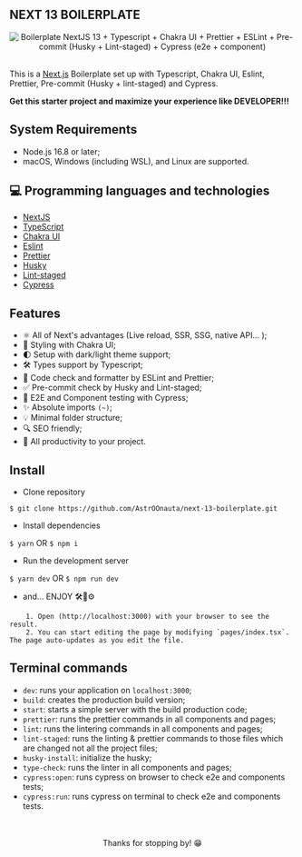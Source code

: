 ## NEXT 13 BOILERPLATE

<div align="center">

<img src="https://github.com/AstrOOnauta/next-13-boilerplate/blob/main/public/images/dev-libraries.jpg" alt="Boilerplate NextJS 13 + Typescript + Chakra UI + Prettier + ESLint + Pre-commit (Husky + Lint-staged) + Cypress (e2e + component)">

</div>

</br>

This is a [Next.js](https://nextjs.org/) Boilerplate set up with Typescript, Chakra UI, Eslint, Prettier, Pre-commit (Husky + lint-staged) and Cypress.

**Get this starter project and maximize your experience like DEVELOPER!!!**

## System Requirements

- Node.js 16.8 or later;
- macOS, Windows (including WSL), and Linux are supported.

## 💻 Programming languages and technologies

- [NextJS](https://nextjs.org/)
- [TypeScript](https://www.typescriptlang.org/)
- [Chakra UI](https://chakra-ui.com/)
- [Eslint](https://eslint.org/)
- [Prettier](https://prettier.io/)
- [Husky](https://typicode.github.io/husky/#/)
- [Lint-staged](https://github.com/okonet/lint-staged)
- [Cypress](https://www.cypress.io/)

## Features

- ⚛️ All of Next's advantages (Live reload, SSR, SSG, native API... );
- 🎨 Styling with Chakra UI;
- 🌓 Setup with dark/light theme support;
- 🛠 Types support by Typescript;
- 📝 Code check and formatter by ESLint and Prettier;
- ✅ Pre-commit check by Husky and Lint-staged;
- 🧪 E2E and Component testing with Cypress;
- ✨ Absolute imports `(~)`;
- 💡 Minimal folder structure;
- 🔍 SEO friendly;
- 🚀 All productivity to your project.

## Install

- Clone repository

`$ git clone https://github.com/AstrOOnauta/next-13-boilerplate.git`

- Install dependencies

`$ yarn` OR `$ npm i`

- Run the development server

`$ yarn dev` OR `$ npm run dev`

- and... ENJOY 🛠️🚧⚙️

```
    1. Open (http://localhost:3000) with your browser to see the result.
    2. You can start editing the page by modifying `pages/index.tsx`. The page auto-updates as you edit the file.
```

## Terminal commands

- `dev`: runs your application on `localhost:3000`;
- `build`: creates the production build version;
- `start`: starts a simple server with the build production code;
- `prettier`: runs the prettier commands in all components and pages;
- `lint`: runs the lintering commands in all components and pages;
- `lint-staged`: runs the linting & prettier commands to those files which are changed not all the project files;
- `husky-install`: initialize the husky;
- `type-check`: runs the linter in all components and pages;
- `cypress:open`: runs cypress on browser to check e2e and components tests;
- `cypress:run`: runs cypress on terminal to check e2e and components tests.

</br>

<div align="center">
	<br>
	Thanks for stopping by! 😁
</div>
